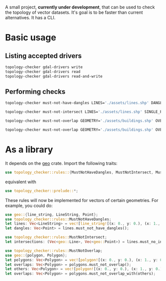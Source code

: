 A small project, **currently under development**, that can be used to check the topology of vector datasets. It's goal is to be faster than current alternatives. It has a CLI.

# Basic usage

## Listing accepted drivers
```sh
topology-checker gdal-drivers write
topology-checker gdal-drivers read
topology-checker gdal-drivers read-and-write
```

## Performing checks
```sh
topology-checker must-not-have-dangles LINES='./assets/lines.shp' DANGLES='./assets/dangles.shp'

topology-checker must-not-intersect LINES='./assets/lines.shp' SINGLE_POINTS='./assets/point_intersections.shp' COLLINEAR_LINES='./assets/line_intersections.shp'

topology-checker must-not-overlap GEOMETRY='./assets/buildings.shp' OVERLAPS='./assets/overlaps.shp'

topology-checker must-not-overlap GEOMETRY='./assets/buildings.shp' OVERLAPS='./assets/overlaps.shp' OTHER='./assets/buildings_other.shp'
```

# As a library
It depends on the [geo](https://crates.io/crates/geo) crate. Import the following traits:
```rust
use topology_checker::rules::{MustNotHaveDangles, MustNotIntersect, MustNotOverlap};
```
equivalent with
```rust
use topology_checker::prelude::*;
```
These rules will now be implemented for vectors of certain geometries. For example, you could do:
```rust
use geo::{line_string, LineString, Point};
use topology_checker::rules::MustNotHaveDangles;
let lines: Vec<LineString> = vec![line_string![(x: 0., y: 0.), (x: 1., y: 1.)], line_string![(x: 1., y: 1.), (x: 2., y: 2.)]];
let dangles: Vec<Point> = lines.must_not_have_dangles();

use topology_checker::rules::MustNotIntersect;
let intersections: (Vec<geo::Line>, Vec<geo::Point>) = lines.must_no_intesect();

use topology_checker::rules::MustNotOverlap;
use geo::{polygon, Polygon};
let polygons: Vec<Polygon> = vec![polygon![(x: 0., y: 0.), (x: 1., y: 0.), (x: 1., y: 1.), (x: 0., y: 1.), (x: 0., y: 0.)], polygon![(x: 1., y: 1.), (x: 2., y: 1.), (x: 2., y: 2.), (x: 1., y: 2.), (x: 1., y: 1.)]];
let overlaps: Vec<Polygon> = polygons.must_not_overlap();
let others: Vec<Polygon> = vec![polygon![(x: 0., y: 0.), (x: 1., y: 0.), (x: 1., y: 1.), (x: 0., y: 1.), (x: 0., y: 0.)], polygon![(x: 1., y: 1.), (x: 2., y: 1.), (x: 2., y: 2.), (x: 1., y: 2.), (x: 1., y: 1.)]];
let overlaps: Vec<Polygon> = polygons.must_not_overlap_with(others);
```
